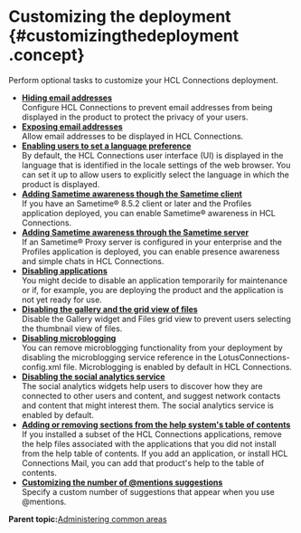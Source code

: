 # Customizing the deployment {#customizingthedeployment .concept}

Perform optional tasks to customize your HCL Connections deployment.

-   **[Hiding email addresses](../admin/t_admin_common_hide_email_using_script.md)**  
Configure HCL Connections to prevent email addresses from being displayed in the product to protect the privacy of your users.
-   **[Exposing email addresses](../admin/t_admin_common_expose_email_using_script.md)**  
Allow email addresses to be displayed in HCL Connections.
-   **[Enabling users to set a language preference](../admin/t_admin_common_enable_lang_change.md)**  
By default, the HCL Connections user interface \(UI\) is displayed in the language that is identified in the locale settings of the web browser. You can set it up to allow users to explicitly select the language in which the product is displayed.
-   **[Adding Sametime awareness though the Sametime client](../admin/t_admin_common_add_st_awareness.md)**  
If you have an Sametime® 8.5.2 client or later and the Profiles application deployed, you can enable Sametime® awareness in HCL Connections.
-   **[Adding Sametime awareness through the Sametime server](../admin/t_admin_common_add_st_awareness_via_proxy.md)**  
If an Sametime® Proxy server is configured in your enterprise and the Profiles application is deployed, you can enable presence awareness and simple chats in HCL Connections.
-   **[Disabling applications](../admin/t_admin_common_turning_off.md)**  
You might decide to disable an application temporarily for maintenance or if, for example, you are deploying the product and the application is not yet ready for use.
-   **[Disabling the gallery and the grid view of files](../admin/t_admin_common_disable_gallery.md)**  
Disable the Gallery widget and Files grid view to prevent users selecting the thumbnail view of files.
-   **[Disabling microblogging](../admin/t_admin_common_disable_microblogging.md)**  
You can remove microblogging functionality from your deployment by disabling the microblogging service reference in the LotusConnections-config.xml file. Microblogging is enabled by default in HCL Connections.
-   **[Disabling the social analytics service](../admin/t_admin_common_disable_sand.md)**  
The social analytics widgets help users to discover how they are connected to other users and content, and suggest network contacts and content that might interest them. The social analytics service is enabled by default.
-   **[Adding or removing sections from the help system's table of contents](../admin/t_admin_common_remove_help_books.md)**  
If you installed a subset of the HCL Connections applications, remove the help files associated with the applications that you did not install from the help table of contents. If you add an application, or install HCL Connections Mail, you can add that product's help to the table of contents.
-   **[Customizing the number of @mentions suggestions](../admin/t_customize_number_@mentions_results.md)**  
Specify a custom number of suggestions that appear when you use @mentions.

**Parent topic:**[Administering common areas](../admin/c_admin_act_wsadmin.md)

